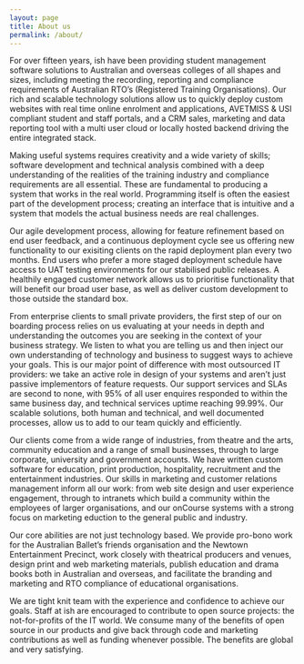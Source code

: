 ```yaml
---
layout: page
title: About us
permalink: /about/
---
```


For over fifteen years, ish have been providing student management software solutions to Australian and overseas colleges of all shapes and sizes, including meeting the recording, reporting and compliance requirements of Australian RTO’s (Registered Training Organisations). Our rich and scalable technology solutions allow us to quickly deploy custom websites with real time online enrolment and applications, AVETMISS & USI compliant student and staff portals, and a CRM sales, marketing and data reporting tool with a multi user cloud or locally hosted backend driving the entire integrated stack.

Making useful systems requires creativity and a wide variety of skills; software development and technical analysis combined with a deep understanding of the realities of the training industry and compliance requirements are all essential. These are fundamental to producing a system that works in the real world. Programming itself is often the easiest part of the development process; creating an interface that is intuitive and a system that models the actual business needs are real challenges.

Our agile development process, allowing for feature refinement based on end user feedback, and a continuous deployment cycle see us offering new functionality to our exisiting clients on the rapid deployment plan every two months. End users who prefer a more staged deployment schedule have access to UAT testing environments for our stabilised public releases. A healthily engaged customer network allows us to prioritise functionality that will benefit our broad user base, as well as deliver custom development to those outside the standard box.

From enterprise clients to small private providers, the first step of our on boarding process relies on us evaluating at your needs in depth and understanding the outcomes you are seeking in the context of your business strategy. We listen to what you are telling us and then inject our own understanding of technology and business to suggest ways to achieve your goals. This is our major point of difference with most outsourced IT providers: we take an active role in design of your systems and aren’t just passive implementors of feature requests. Our support services and SLAs are second to none, with 95% of all user enquires responded to within the same business day, and technical services uptime reaching 99.99%. Our scalable solutions, both human and technical, and well documented processes, allow us to add to our team quickly and efficiently.

Our clients come from a wide range of industries, from theatre and the arts, community education and a range of small businesses, through to large corporate, university and government accounts. We have written custom software for education, print production, hospitality, recruitment and the entertainment industries. Our skills in marketing and customer relations management inform all our work: from web site design and user experience engagement, through to intranets which build a community within the employees of larger organisations, and our onCourse systems with a strong focus on marketing eduction to the general public and industry.

Our core abilities are not just technology based. We provide pro-bono work for the Australian Ballet’s friends organisation and the Newtown Entertainment Precinct, work closely with theatrical producers and venues, design print and web marketing materials, publish education and drama books both in Australian and overseas, and facilitate the branding and marketing and RTO compliance of educational organisations.

We are tight knit team with the experience and confidence to achieve our goals. Staff at ish are encouraged to contribute to open source projects: the not-for-profits of the IT world. We consume many of the benefits of open source in our products and give back through code and marketing contributions as well as funding whenever possible. The benefits are global and very satisfying.